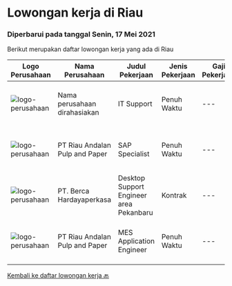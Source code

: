
  # Lowongan kerja di Riau

  ### Diperbarui pada tanggal Senin, 17 Mei 2021

  Berikut merupakan daftar lowongan kerja yang ada di Riau

  |Logo Perusahaan | Nama Perusahaan | Judul Pekerjaan | Jenis Pekerjaan | Gaji Pekerjaan | Lokasi | Deskripsi | Tanggal diunggah | Pranala |
  | -------------- | --------------- | --------------- | --------- | --------- | -------------- | ------- | ----------- | ----------- |
  |![logo-perusahaan](https://us.123rf.com/450wm/pavelstasevich/pavelstasevich1811/pavelstasevich181101027/112815900-stock-vector-no-image-available-icon-flat-vector.jpg?ver=6)|Nama perusahaan dirahasiakan|IT Support|Penuh Waktu|---|Dumai|REQUIREMENTS : Age less thank 28 years old At least Diploma and/or Bachelor Degree of Information Technology Having same field experience at least 3...|Senin, 10 Mei 2021|https://www.jobstreet.co.id/id/job/it-support-3527837?token=0~6ad0c0cc-fab4-4b4c-a881-1d14fbc85e2b&sectionRank=1&jobId=jobstreet-id-job-3527837|
|![logo-perusahaan](https://image-service-cdn.seek.com.au/1cbc2bb2833016eb89f4c08435ee8e7db8e43f63/ee4dce1061f3f616224767ad58cb2fc751b8d2dc)|PT Riau Andalan Pulp and Paper|SAP Specialist|Penuh Waktu|---|Pekanbaru|familiar with SAP PM, MM, MMPI, F1 Experience at SAP Consultant Company will be advantaged Min experience 8 years Fluent in English Understand Java,...|Minggu, 09 Mei 2021|https://www.jobstreet.co.id/id/job/sap-specialist-3521608?token=0~6ad0c0cc-fab4-4b4c-a881-1d14fbc85e2b&sectionRank=2&jobId=jobstreet-id-job-3521608|
|![logo-perusahaan](https://image-service-cdn.seek.com.au/0c900ac2b5b1a2cf9bee651ce5d069e68ff14c92/ee4dce1061f3f616224767ad58cb2fc751b8d2dc)|PT. Berca Hardayaperkasa|Desktop Support Engineer area Pekanbaru|Kontrak|---|Pekanbaru|Delivery the implementation and provide PC, Printer, and Networking. Analyze and diagnose technical issues and give fast problem resolution Technical...|Selasa, 04 Mei 2021|https://www.jobstreet.co.id/id/job/desktop-support-engineer-area-pekanbaru-3523236?token=0~6ad0c0cc-fab4-4b4c-a881-1d14fbc85e2b&sectionRank=3&jobId=jobstreet-id-job-3523236|
|![logo-perusahaan](https://image-service-cdn.seek.com.au/1cbc2bb2833016eb89f4c08435ee8e7db8e43f63/ee4dce1061f3f616224767ad58cb2fc751b8d2dc)|PT Riau Andalan Pulp and Paper|MES Application Engineer|Penuh Waktu|---|Riau|Education:·        Bachelor Degree in Computer and Information Sciences Experience:·        Managing or/and supporting Manufacturing Execution System...|Senin, 26 April 2021|https://www.jobstreet.co.id/id/job/mes-application-engineer-3516969?token=0~6ad0c0cc-fab4-4b4c-a881-1d14fbc85e2b&sectionRank=4&jobId=jobstreet-id-job-3516969|


  [Kembali ke daftar lowongan kerja 🔙](../README.md#daftar-lowongan-kerja)
  